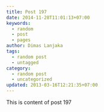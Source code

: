 ```yaml
---
title: Post 197
date: 2014-11-28T11:01:13+07:00
keywords:
  - random
  - post
  - pages
author: Dimas Lanjaka
tags:
  - random post
  - untagged
category:
  - random post
  - uncategorized
updated: 2013-03-16T12:21:35+07:00
---
```

This is content of post 197